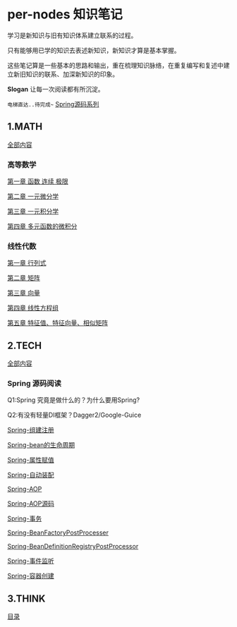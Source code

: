 # per-nodes 知识笔记

学习是新知识与旧有知识体系建立联系的过程。

只有能够用已学的知识去表述新知识，新知识才算是基本掌握。

这些笔记算是一些基本的思路和输出，重在梳理知识脉络，在重复编写和复述中建立新旧知识的联系、加深新知识的印象。

**Slogan** 让每一次阅读都有所沉淀。


`电梯直达..待完成~`
[Spring源码系列](#spring-源码阅读)

## 1.MATH

 [全部内容](./docs/math)
  
 ### 高等数学
 [第一章 函数 连续 极限](./docs/math/函数极限连续.md)
  
 [第二章 一元微分学](./docs/math/一元微分学.md)
 
 [第三章 一元积分学](./docs/math/一元积分学.md)
 
 [第四章 多元函数的微积分](./docs/math/多元函数的微积分.md)
  
 ### 线性代数
 [第一章 行列式](./docs/math/线代-行列式.md)
 
 [第二章 矩阵](./docs/math/线代-矩阵.md)
 
 [第三章 向量](./docs/math/线代-向量.md)
 
 [第四章 线性方程组](./docs/math/线代-方程组.md)
  
 [第五章 特征值、特征向量、相似矩阵](./docs/math/线代-特征值、特征向量、相似矩阵.md)
 
## 2.TECH

 [全部内容](./docs/tech)

### Spring 源码阅读
 
 Q1:Spring 究竟是做什么的？为什么要用Spring?
 
 Q2:有没有轻量DI框架？Dagger2/Google-Guice

 [Spring-组建注册](./docs/tech/框架/spring/Spring-组件注册.md)
 
 [Spring-bean的生命周期](./docs/tech/框架/spring/Spring-bean的生命周期.md)
 
 [Spring-属性赋值](./docs/tech/框架/spring/Spring-属性赋值.md)
 
 [Spring-自动装配](./docs/tech/框架/spring/Spring-自动装配.md)
 
 [Spring-AOP](./docs/tech/框架/spring/Spring-AOP.md)
 
 [Spring-AOP源码](./docs/tech/框架/spring/Spring-AOP代码.md)
 
 [Spring-事务](./docs/tech/框架/spring/Spring-事务.md)
 
 [Spring-BeanFactoryPostProcesser](./docs/tech/框架/spring/Spring-BeanFactoryPostProcesser.md)
  
 [Spring-BeanDefinitionRegistryPostProcessor](./docs/tech/框架/spring/Spring-BeanDefinitionRegistryPostProcessor.md)

 [Spring-事件监听](./docs/tech/框架/spring/Spring-事件监听.md)
 
 [Spring-容器创建](./docs/tech/框架/spring/Spring-容器创建.md)


## 3.THINK

  [目录](./docs/think)